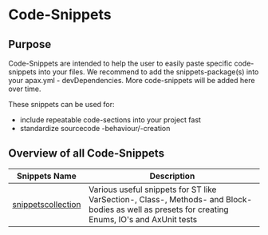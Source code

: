 # Code-Snippets

## Purpose

Code-Snippets are intended to help the user to easily paste specific code-snippets into your files. We recommend to add the snippets-package(s) into your apax.yml - devDependencies. More code-snippets will be added here over time.

These snippets can be used for:

- include repeatable code-sections into your project fast
- standardize sourcecode -behaviour/-creation

## Overview of all Code-Snippets

| Snippets Name | Description |
|-|-|
| [snippetscollection](https://github.com/simatic-ax/snippetscollection)            | Various useful snippets for ST like VarSection-, Class-, Methods- and Block-bodies as well as presets for creating Enums, IO's and AxUnit tests                      |
